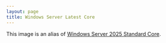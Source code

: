 ```yaml
---
layout: page
title: Windows Server Latest Core
---
```


This image is an alias of [Windows Server 2025 Standard Core]().
